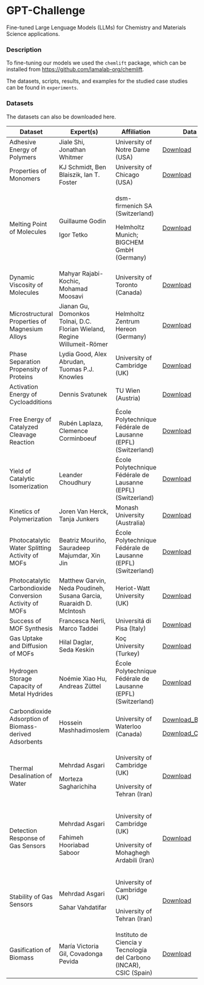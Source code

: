 # GPT-Challenge

Fine-tuned Large Lenguage Models (LLMs) for Chemistry and Materials Science applications.


### Description

To fine-tuning our models we used the `chemlift` package, which can be installed from https://github.com/lamalab-org/chemlift.

The datasets, scripts, results, and examples for the studied case studies can be found in `experiments`.


### Datasets

The datasets can also be downloaded here.

| Dataset | Expert(s) | Affiliation | Data |
| -------- | -------- | -------- |-------- |
| Adhesive Energy of Polymers | Jiale Shi, Jonathan Whitmer | University of Notre Dame (USA) |[Download](experiments/01_Materials_and_Properties/AdE_polymers/DatasetExplore/train_polymers.csv?raw=true)|
| Properties of Monomers | KJ Schmidt, Ben Blaiszik, Ian T. Foster | University of Chicago (USA) | [Download](experiments/01_Materials_and_Properties/Prop_monomers/DatasetExplore/train_monomers.csv?raw=true) |
| Melting Point of Molecules | <p>Guillaume Godin</p><p>Igor Tetko</p> | <p>dsm-firmenich SA (Switzerland)</p><p>Helmholtz Munich; BIGCHEM GmbH (Germany)</p> | [Download](experiments/01_Materials_and_Properties/MeltingPoint_molecules/DatasetExplore/train_meltingPoint_noDuplicates.csv?raw=true) |
| Dynamic Viscosity of Molecules | Mahyar Rajabi-Kochic, Mohamad Moosavi | University of Toronto (Canada) | [Download](experiments/01_Materials_and_Properties/DynamicViscosity_molecules/Viscosity_dataset.csv?raw=true) |
| Microstructural Properties of Magnesium Alloys | Jianan Gu, Domonkos Tolnai, D.C. Florian Wieland, Regine Willumeit-Römer | Helmholtz Zentrum Hereon (Germany) | [Download](experiments/01_Materials_and_Properties/Prop_MgAlloys/DatasetExplore/HEREON_final.csv?raw=true) |
| Phase Separation Propensity of Proteins | Lydia Good, Alex Abrudan, Tuomas P.J. Knowles | University of Cambridge (UK) | [Download](experiments/01_Materials_and_Properties/PhaseSep_proteins/DatasetExplore/LLPS_all.csv?raw=true) |
| Activation Energy of Cycloadditions | Dennis Svatunek | TU Wien (Austria) | [Download](experiments/02_Reactions_and_Synthesis/ActivationEnergy_cycloadditions/DatasetExplore/ClickActivationE.csv?raw=true) |
| Free Energy of Catalyzed Cleavage Reaction | Rubén Laplaza, Clemence Corminboeuf | École Polytechnique Fédérale de Lausanne (EPFL) (Switzerland) | [Download](experiments/02_Reactions_and_Synthesis/FreeEnergy_cleavageReact/DatasetExplore/NiCatalysis.csv?raw=true) |
| Yield of Catalytic Isomerization | Leander Choudhury | École Polytechnique Fédérale de Lausanne (EPFL) (Switzerland) | [Download](experiments/02_Reactions_and_Synthesis/Yield_isomerisation/DatasetExpore/Isomerisation_train.csv?raw=true) |
| Kinetics of Polymerization | Joren Van Herck, Tanja Junkers | Monash University (Australia) | [Download](experiments/02_Reactions_and_Synthesis/Kinetics_polymerization/DatasetExplore/Polymerization.csv?raw=true) |
| Photocatalytic Water Splitting Activity of MOFs | Beatriz Mouriño, Sauradeep Majumdar, Xin Jin | École Polytechnique Fédérale de Lausanne (EPFL) (Switzerland) | [Download](experiments/02_Reactions_and_Synthesis/Photocat_waterSplitting_MOFs/ExploreDataset/MOFs_photocatalysis.csv?raw=true) |
| Photocatalytic Carbondioxide Conversion Activity of MOFs | Matthew Garvin, Neda Poudineh, Susana Garcia, Ruaraidh D. McIntosh | Heriot-Watt University (UK) | [Download](experiments/02_Reactions_and_Synthesis/Photocat_CO2conversion_MOFs/PhotocatCO2conversionMOFs_dataset.csv?raw=true) |
| Success of MOF Synthesis | Francesca Nerli, Marco Taddei | Universitá di Pisa (Italy) | [Download](experiments/02_Reactions_and_Synthesis/MOF_synthesis/DatasetExplore/MOF_synthesis_train.csv?raw=true) |
| Gas Uptake and Diffusion of MOFs | Hilal Daglar, Seda Keskin | Koç University (Turkey) | [Download](experiments/03_Systems_and_Applications/GasUptakeDiffusion_MOFs/DatasetExplore/Helium.csv?raw=true) |
| Hydrogen Storage Capacity of Metal Hydrides | Noémie Xiao Hu, Andreas Züttel | École Polytechnique Fédérale de Lausanne (EPFL) (Switzerland) | [Download](experiments/03_Systems_and_Applications/H2storage_metalHydrides/DatasetExplore/Hydrides.csv?raw=true) |
| Carbondioxide Adsorption of Biomass-derived Adsorbents | Hossein Mashhadimoslem | University of Waterloo (Canada) | <p>[Download_BET](experiments/03_Systems_and_Applications/CO2ads_biomassAdsorbents/BET_dataset.csv?raw=true)</p><p>[Download_CO2ads](experiments/03_Systems_and_Applications/CO2ads_biomassAdsorbents/CO2adsorption_dataset.csv?raw=true)</p> |
| Thermal Desalination of Water | <p>Mehrdad Asgari</p><p>Morteza Sagharichiha</p> | <p>University of Cambridge (UK)</p><p>University of Tehran (Iran)</p> | [Download](experiments/03_Systems_and_Applications/Desalination_water/Desalination_dataset.csv?raw=true) |
| Detection Response of Gas Sensors | <p>Mehrdad Asgari</p><p>Fahimeh Hooriabad Saboor</p> | <p>University of Cambridge (UK)</p><p>University of Mohaghegh Ardabili (Iran)</p> | [Download](experiments/03_Systems_and_Applications/DetectionResponse_gasSensors/DetectionResponseSensors_dataset.csv?raw=true) |
| Stability of Gas Sensors | <p>Mehrdad Asgari</p><p>Sahar Vahdatifar</p> | <p>University of Cambridge (UK)</p><p>University of Tehran (Iran)</p> | [Download](experiments/03_Systems_and_Applications/Stability_gasSensors/StabilityGasSensors_dataset.csv?raw=true) |
| Gasification of Biomass | María Victoria Gil, Covadonga Pevida | Instituto de Ciencia y Tecnología del Carbono (INCAR), CSIC (Spain) | [Download](experiments/03_Systems_and_Applications/Gasification_biomass/GasificationBiomass_dataset.csv?raw=true) |
